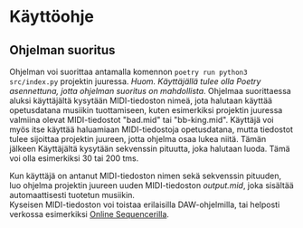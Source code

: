 #  Käyttöohje  

## Ohjelman suoritus
Ohjelman voi suorittaa antamalla komennon ``poetry run python3 src/index.py`` projektin juuressa. *Huom. Käyttäjällä tulee olla Poetry asennettuna, jotta ohjelman suoritus on mahdollista*. Ohjelmaa suorittaessa aluksi käyttäjältä kysytään MIDI-tiedoston nimeä, jota halutaan käyttää opetusdatana musiikin tuottamiseen, kuten esimerkiksi projektin juuressa valmiina olevat MIDI-tiedostot "bad.mid" tai "bb-king.mid". Käyttäjä voi myös itse käyttää haluamiaan MIDI-tiedostoja opetusdatana, mutta tiedostot tulee sijoittaa projektin juureen, jotta ohjelma osaa lukea niitä. Tämän jälkeen Käyttäjältä kysytään sekvenssin pituutta, joka halutaan luoda. Tämä voi olla esimerkiksi 30 tai 200 tms.  

Kun käyttäjä on antanut MIDI-tiedoston nimen sekä sekvenssin pituuden, luo ohjelma projektin juureen uuden MIDI-tiedoston *output.mid*, joka sisältää automaattisesti tuotetun musiikin.  
Kyseisen MIDI-tiedoston voi toistaa erilaisilla DAW-ohjelmilla, tai helposti verkossa esimerkiksi [Online Sequencerilla](https://onlinesequencer.net/import). 
